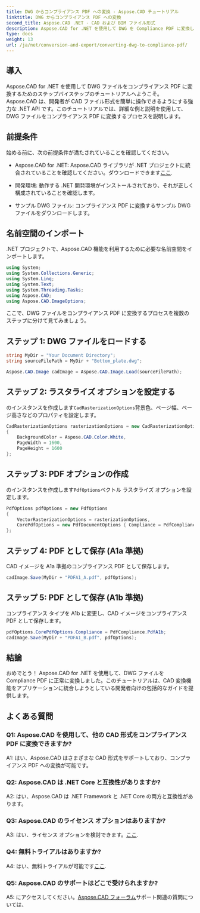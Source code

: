 ```yaml
---
title: DWG からコンプライアンス PDF への変換 - Aspose.CAD チュートリアル
linktitle: DWG からコンプライアンス PDF への変換
second_title: Aspose.CAD .NET - CAD および BIM ファイル形式
description: Aspose.CAD for .NET を使用して DWG を Compliance PDF に変換します。ステップバイステップのガイダンスについては、チュートリアルに従ってください。
type: docs
weight: 13
url: /ja/net/conversion-and-export/converting-dwg-to-compliance-pdf/
---
```

## 導入

Aspose.CAD for .NET を使用して DWG ファイルをコンプライアンス PDF に変換するためのステップバイステップのチュートリアルへようこそ。 Aspose.CAD は、開発者が CAD ファイル形式を簡単に操作できるようにする強力な .NET API です。このチュートリアルでは、詳細な例と説明を使用して、DWG ファイルをコンプライアンス PDF に変換するプロセスを説明します。

## 前提条件

始める前に、次の前提条件が満たされていることを確認してください。

-  Aspose.CAD for .NET: Aspose.CAD ライブラリが .NET プロジェクトに統合されていることを確認してください。ダウンロードできます[ここ](https://releases.aspose.com/cad/net/).

- 開発環境: 動作する .NET 開発環境がインストールされており、それが正しく構成されていることを確認します。

- サンプル DWG ファイル: コンプライアンス PDF に変換するサンプル DWG ファイルをダウンロードします。

## 名前空間のインポート

.NET プロジェクトで、Aspose.CAD 機能を利用するために必要な名前空間をインポートします。

```csharp
using System;
using System.Collections.Generic;
using System.Linq;
using System.Text;
using System.Threading.Tasks;
using Aspose.CAD;
using Aspose.CAD.ImageOptions;
```

ここで、DWG ファイルをコンプライアンス PDF に変換するプロセスを複数のステップに分けて見てみましょう。

## ステップ 1: DWG ファイルをロードする

```csharp
string MyDir = "Your Document Directory";
string sourceFilePath = MyDir + "Bottom_plate.dwg";

Aspose.CAD.Image cadImage = Aspose.CAD.Image.Load(sourceFilePath);
```

## ステップ 2: ラスタライズ オプションを設定する

のインスタンスを作成します`CadRasterizationOptions`背景色、ページ幅、ページ高さなどのプロパティを設定します。

```csharp
CadRasterizationOptions rasterizationOptions = new CadRasterizationOptions
{
    BackgroundColor = Aspose.CAD.Color.White,
    PageWidth = 1600,
    PageHeight = 1600
};
```

## ステップ 3: PDF オプションの作成

のインスタンスを作成します`PdfOptions`ベクトル ラスタライズ オプションを設定します。

```csharp
PdfOptions pdfOptions = new PdfOptions
{
    VectorRasterizationOptions = rasterizationOptions,
    CorePdfOptions = new PdfDocumentOptions { Compliance = PdfCompliance.PdfA1a }
};
```

## ステップ 4: PDF として保存 (A1a 準拠)

CAD イメージを A1a 準拠のコンプライアンス PDF として保存します。

```csharp
cadImage.Save(MyDir + "PDFA1_A.pdf", pdfOptions);
```

## ステップ 5: PDF として保存 (A1b 準拠)

コンプライアンス タイプを A1b に変更し、CAD イメージをコンプライアンス PDF として保存します。

```csharp
pdfOptions.CorePdfOptions.Compliance = PdfCompliance.PdfA1b;
cadImage.Save(MyDir + "PDFA1_B.pdf", pdfOptions);
```

## 結論

おめでとう！ Aspose.CAD for .NET を使用して、DWG ファイルを Compliance PDF に正常に変換しました。このチュートリアルは、CAD 変換機能をアプリケーションに統合しようとしている開発者向けの包括的なガイドを提供します。

## よくある質問

### Q1: Aspose.CAD を使用して、他の CAD 形式をコンプライアンス PDF に変換できますか?

A1: はい、Aspose.CAD はさまざまな CAD 形式をサポートしており、コンプライアンス PDF への変換が可能です。

### Q2: Aspose.CAD は .NET Core と互換性がありますか?

A2: はい、Aspose.CAD は .NET Framework と .NET Core の両方と互換性があります。

### Q3: Aspose.CAD のライセンス オプションはありますか?

 A3: はい、ライセンス オプションを検討できます。[ここ](https://purchase.aspose.com/buy).

### Q4: 無料トライアルはありますか?

 A4: はい、無料トライアルが可能です[ここ](https://releases.aspose.com/).

### Q5: Aspose.CAD のサポートはどこで受けられますか?

A5: にアクセスしてください。[Aspose.CAD フォーラム](https://forum.aspose.com/c/cad/19)サポート関連の質問については、